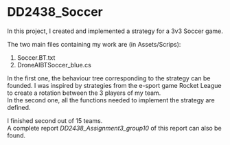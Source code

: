 # DD2438_Soccer

In this project, I created and implemented a strategy for a 3v3 Soccer game.

The two main files containing my work are (in Assets/Scrips):
1. Soccer.BT.txt
2. DroneAIBTSoccer_blue.cs

In the first one, the behaviour tree corresponding to the strategy can be founded. I was inspired by strategies from the e-sport game 
Rocket League to create a rotation between the 3 players of my team.  
In the second one, all the functions needed to implement the strategy are defined.

I finished second out of 15 teams.  
A complete report *DD2438_Assignment3_group10* of this report can also be found.
